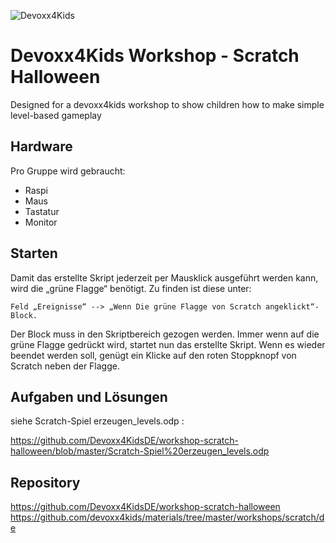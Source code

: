 ![Devoxx4Kids](http://www.devoxx4kids.de/wp-content/uploads/2015/07/cropped-header_hp.jpg)

# Devoxx4Kids Workshop - Scratch Halloween

Designed for a devoxx4kids workshop to show children how to make simple level-based gameplay 

## Hardware

Pro Gruppe wird gebraucht:

* Raspi
* Maus
* Tastatur
* Monitor


## Starten

Damit das erstellte Skript jederzeit per Mausklick ausgeführt werden kann, wird die „grüne Flagge“ benötigt.
Zu finden ist diese unter:

    Feld „Ereignisse“ --> „Wenn Die grüne Flagge von Scratch angeklickt“-Block.

Der Block muss in den Skriptbereich gezogen werden. Immer wenn auf die grüne Flagge gedrückt wird, startet nun das erstellte Skript.
Wenn es wieder beendet werden soll, genügt ein Klicke auf den roten Stoppknopf von Scratch neben der Flagge.



## Aufgaben und Lösungen

siehe Scratch-Spiel erzeugen_levels.odp : 

https://github.com/Devoxx4KidsDE/workshop-scratch-halloween/blob/master/Scratch-Spiel%20erzeugen_levels.odp

## Repository

https://github.com/Devoxx4KidsDE/workshop-scratch-halloween
https://github.com/devoxx4kids/materials/tree/master/workshops/scratch/de
